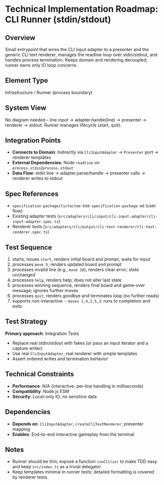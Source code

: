 # Technical Implementation Roadmap: CLI Runner (stdin/stdout)

## Overview

Small entrypoint that wires the CLI input adapter to a presenter and the generic CLI text renderer, manages the readline loop over stdin/stdout, and handles process termination. Keeps domain and rendering decoupled; runner owns only IO loop concerns.

## Element Type

Infrastructure / Runner (process boundary)

## System View

No diagram needed – line input → adapter.handle(line) → presenter → renderer → stdout. Runner manages lifecycle (start, quit).

## Integration Points

- **Connects to Domain**: Indirectly via `CliInputAdapter` → `Presenter` port → renderer templates
- **External Dependencies**: Node `readline` on `process.stdin`/`process.stdout`
- **Data Flow**: stdin line → adapter.parse/handle → presenter calls → renderer writes to stdout

## Spec References

- `specification-package/tictactoe-bdd-specification-package.md` (user flow)
- Existing adapter tests (`src/adapters/cli/input/cli-input-adapter/cli-input-adapter.spec.ts`)
- Renderer tests (`src/adapters/cli/output/cli-text-renderer/cli-text-renderer.spec.ts`)

## Test Sequence

1. starts, issues `start`, renders initial board and prompt, waits for input
2. processes `move 5`, renders updated board and prompt
3. processes invalid line (e.g., `move 10`), renders clear error; state unchanged
4. processes `help`, renders help; does not alter last state
5. processes winning sequence, renders final board and game-over message; ignores further moves
6. processes `quit`, renders goodbye and terminates loop (no further reads)
7. supports non-interactive `--moves 1,4,2,5,3`: runs to completion and exits

## Test Strategy

**Primary approach**: Integration Tests

- Replace real stdin/stdout with fakes (or pass an input iterator and a capture writer)
- Use real `CliInputAdapter`, real renderer with simple templates
- Assert ordered writes and termination behavior

## Technical Constraints

- **Performance**: N/A (interactive; per-line handling in milliseconds)
- **Compatibility**: Node.js ESM
- **Security**: Local-only IO; no sensitive data

## Dependencies

- **Depends on**: `CliInputAdapter`, `createCliTextRenderer`, presenter mapping
- **Enables**: End-to-end interactive gameplay from the terminal

## Notes

- Runner should be thin; expose a function `runCli(io)` to make TDD easy and keep `src/index.ts` as a trivial delegator.
- Keep templates minimal in runner tests; detailed formatting is covered by renderer tests.
